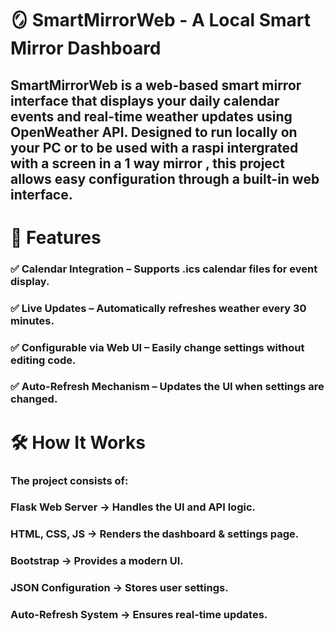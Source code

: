 # 🪞 SmartMirrorWeb - A Local Smart Mirror Dashboard

## SmartMirrorWeb is a web-based smart mirror interface that displays your daily calendar events and real-time weather updates using OpenWeather API. Designed to run locally on your PC or to be used with a raspi intergrated with a screen in a 1 way mirror , this project allows easy configuration through a built-in web interface.

# 🚀 Features
### ✅ Calendar Integration – Supports .ics calendar files for event display.
### ✅ Live Updates – Automatically refreshes weather every 30 minutes.
### ✅ Configurable via Web UI – Easily change settings without editing code.
### ✅ Auto-Refresh Mechanism – Updates the UI when settings are changed.

# 🛠️ How It Works
### The project consists of:
### Flask Web Server → Handles the UI and API logic.
### HTML, CSS, JS → Renders the dashboard & settings page.
### Bootstrap → Provides a modern UI.
### JSON Configuration → Stores user settings.
### Auto-Refresh System → Ensures real-time updates.




